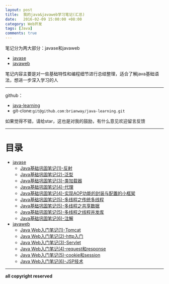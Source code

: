 ```yaml
---
layout: post
title:  我的java&javaweb学习笔记(汇总)
date:   2016-02-09 15:00:00 +08:00
category: Web开发
tags: [Java]
comments: true
---
```


笔记分为两大部分：javase和javaweb

- [javase](http://my.oschina.net/brianway/blog?catalog=3475426)
- [javaweb](http://my.oschina.net/brianway/blog?catalog=3475425)

笔记内容主要是对一些基础特性和编程细节进行总结整理，适合了解java基础语法，想进一步深入学习的人

<!-- more -->

----

github：

- [java-learning](https://github.com/brianway/java-learning)
- git-clone:`git@github.com:brianway/java-learning.git`


如果觉得不错，请给star，这也是对我的鼓励，有什么意见欢迎留言反馈


-----

# 目录

  - [javase](http://my.oschina.net/brianway/blog?catalog=3475426)
    - [Java基础巩固笔记(1)-反射](http://my.oschina.net/brianway/blog/599795)
    - [Java基础巩固笔记(2)-泛型](http://my.oschina.net/brianway/blog/599796)
    - [Java基础巩固笔记(3)-类加载器](http://my.oschina.net/brianway/blog/613524)
    - [Java基础巩固笔记(4)-代理](http://my.oschina.net/brianway/blog/613525)
    - [Java基础巩固笔记(4)-实现AOP功能的封装与配置的小框架](http://my.oschina.net/brianway/blog/613526)
    - [Java基础巩固笔记(5)-多线程之传统多线程](http://my.oschina.net/brianway/blog/614175)
    - [Java基础巩固笔记(5)-多线程之共享数据](http://my.oschina.net/brianway/blog/614176)
    - [Java基础巩固笔记(5)-多线程之线程并发库](http://my.oschina.net/brianway/blog/614177)
	- [Java基础巩固笔记(6)-注解](http://my.oschina.net/brianway/blog/618037)
  - [javaweb](http://my.oschina.net/brianway/blog?catalog=3475425)
    - [Java Web入门笔记(1)-Tomcat](http://my.oschina.net/brianway/blog/614205)
    - [Java Web入门笔记(2)-http入门](http://my.oschina.net/brianway/blog/614213)
    - [Java Web入门笔记(3)-Servlet](http://my.oschina.net/brianway/blog/614214)
    - [Java Web入门笔记(4)-request和response](http://my.oschina.net/brianway/blog/614215)
    - [Java Web入门笔记(5)-cookie和session](http://my.oschina.net/brianway/blog/614216)
    - [Java Web入门笔记(6)-JSP技术](http://my.oschina.net/brianway/blog/614217)


-----

**all copyright reserved**
